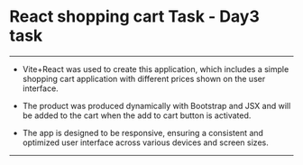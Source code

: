 # React shopping cart Task - Day3 task
*****************************************
* Vite+React was used to create this application, which includes a simple shopping cart application with different prices shown on the user interface. 
 
* The product was produced dynamically with Bootstrap and JSX and will be added to the cart when the add to cart button is activated.
  
* The app is designed to be responsive, ensuring a consistent and optimized user interface across various devices and screen sizes.
  
*******************************************************

